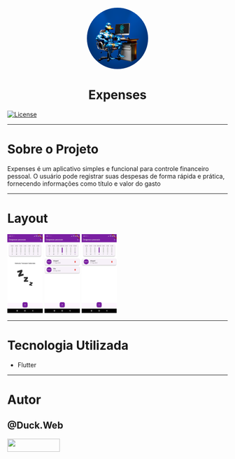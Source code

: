 <p align="center">
   <a href="https://github.com/duck-developer">
      <img style="border-radius: 50%; overflow: hidden; width: 140px; height: 140px;" src="../readme/duck.web.png" alt="@Duck.Web" >
   </a>
   <h1 align="center">Expenses</h1>
</p>

[![License](https://img.shields.io/npm/l/react)](https://github.com/devsuperior/sds1-wmazoni/blob/master/LICENSE)

---

# Sobre o Projeto

Expenses é um aplicativo simples e funcional para controle financeiro pessoal. O usuário pode registrar suas despesas de forma rápida e prática, fornecendo informações como título e valor do gasto

---

# Layout

<p align="left">
<img src="./readme/image 1.jpeg" alt="@duck_web" height="180">
<img src="./readme/image 2.jpeg" alt="@duck_web" height="180">
<img src="./readme/image 3.jpeg" alt="@duck_web" height="180">
</p>

---

# Tecnologia Utilizada

- Flutter

---

# Autor

## @Duck.Web

<p align="left">
   <a href="https://www.instagram.com/duck.web/" target="_blank">
      <img align="center" src="https://img.shields.io/badge/Instagram-E4405F?style=for-the-badge&logo=instagram&logoColor=white" height="30" width="120"/>
   </a>
</p>

